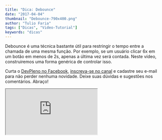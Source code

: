 ```yaml
---
title: "Dica: Debounce"
date: "2017-04-04"
thumbnail: "Debounce-790x400.png"
author: "Tulio Faria"
tags: ["Dicas", "Video-Tutorial"]
keywords: "dicas"
---
```



Debounce é uma técnica bastante útil para restringir o tempo entre a chamada de uma mesma função. Por exemplo, se um usuário clicar 6x em um botão em menos de 2s, apenas a última vez será contada. Neste vídeo, construiremos uma forma genérica de controlar isso.

  Curta o [DevPleno no Facebook](https://www.facebook.com/devpleno), [inscreva-se no canal](https://www.youtube.com/devplenocom) e cadastre seu e-mail para não perder nenhuma novidade. Deixe suas dúvidas e sugestões nos comentários. Abraço!


 <div class="embed-responsive embed-responsive-16by9"> 
 <iframe class="embed-responsive-item" src="https://www.youtube.com/embed/X8wo1b2Eem0" allowfullscreen></iframe> 
 </div>